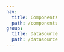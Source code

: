 ```yaml
---
nav:
  title: Components
  path: /components
group:
  title: DataSource
  path: /datasource
---
```


<code src="./data-source.tsx" title='Update DataSource' desc='use `global` to update dataSource' />



